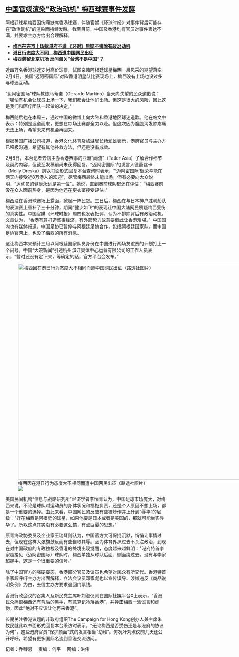 <!--1707423108000-->
[中国官媒渲染"政治动机"  梅西球赛事件发酵](https://www.rfa.org/mandarin/yataibaodao/kejiaowen/lu-02082024103433.html)
------

<p><span class="result-title">阿根廷球星梅西因伤痛缺席香港球赛，伴随官媒《环球时报》对事件背后可能存在"政治动机"的渲染而持续发酵。截至目前，中国及香港均有官员对事件表达不满，并要求主办方给出合理解释。 </span></p><ul><li><strong><a href="https://www.rfa.org/mandarin/Xinwen/cmh2-02082024024200.html">梅西在东京上场惹港府不满 《环时》质疑不排除有政治动机</a></strong></li><li><strong><a href="https://www.rfa.org/mandarin/yataibaodao/gangtai/ec-02072024073658.html">港日行态度大不同　梅西遭中国网民出征</a></strong></li><li><a href="https://www.rfa.org/mandarin/Xinwen/2-06112023111249.html"><strong>梅西滞留北京机场 反问海关“台湾不是中国”？</strong></a></li></ul><p><span style="font-weight: 400;">近四万名香港球迷支付高价球票，试图亲赌阿根廷球星梅西一展风采的期望落空。2月4日，美国“迈阿密国际”对阵香港明星队比赛现场上，梅西没有上场也没过多与球迷互动。</span></p><p><span style="font-weight: 400;">“迈阿密国际”球队教练马蒂诺（Gerardo Martino）当天向失望的民众道歉说：〝哪怕有机会让球员上场一下，我们都会让他们出场。但这是很大的风险，因此这是我们和医疗团队一起做的决定。〞</span></p><p><span style="font-weight: 400;">梅西随后也在本周三，通过中国的微博上向大陆和香港地区球迷道歉。他在帖文中表示：特别是远道而来，更想在每场比赛都全力以赴。但这次因为腹股沟发肿疼痛无法上场，希望未来有机会再回来。</span></p><p><span style="font-weight: 400;">根据英国广播公司报道，香港文化体育及旅游局长杨润雄表示，港府官员与主办方已积极沟通，希望有其他补救方法，但还是没有成效。</span></p><p><span style="font-weight: 400;">2月8日，本台记者去信主办香港赛事的亚洲“尚流”（Tatler Asia）了解合作细节及契约内容，但截至发稿前尚未获得回复。“迈阿密国际”的发言人德蕾丝卡（Molly Dreska）则以书面形式回复本台查询时表示，“‘迈阿密国际’很荣幸能在两天内接受近8万港人的欢迎”，尽管梅西最终未能出场，但有必要向大众说明，“运动员的健康永远是第一位”。她说，直到赛前球队都还在评估：〝梅西赛前没在众人面前热身，是因为他还在更衣室接受评估。〞</span></p><p><span style="font-weight: 400;">梅西没在香港球赛场上露面，掀起一阵民怨。三日后，梅西在与日本神户胜利船队的表演赛上替补了三十分钟，期间“健步如飞”的表现让中国大陆网民质疑梅西受伤的真实性。中国官媒《环球时报》周四也发表社评，认为不排除背后有政治动机。文章认为，〝香港有意打造盛事经济，有外部势力故意要借此让香港难堪。〞中国国内也有媒体报道，中国足协已暂停与阿根廷足协合作，包括阿根廷国家队。而中国足协官网上，也没了梅西的所有消息。</span></p><p><span style="font-weight: 400;">这让梅西本来预计三月以阿根廷国家队员身份在中国进行两场友谊赛的计划打上一个问号。中国“大皖新闻”引述杭州滨江奥体中心运营有限公司的工作人员表示，“暂时还没有定下来，等确定的话，官方平台会发布。”</span></p><p><figure class="image-richtext image-inline captioned" style="width:1200px;"><img alt="梅西因在港日行为态度大不相同而遭中国网民出征（路透社图片）" height="675" src="https://www.rfa.org/mandarin/yataibaodao/kejiaowen/lu-02082024103433.html/2024-02-06t085913z_267332617_rc2ww5ayzdwq_rtrmadp_3_soccer-friendly-vis-mia-messi.jpg/@@images/20505f24-5160-4da9-b2e9-7a3bf854e8d8.jpeg" title="2024-02-06T085913Z_267332617_RC2WW5AYZDWQ_RTRMADP_3_SOCCER-FRIENDLY-VIS-MIA-MESSI.JPG" width="1200"/><figcaption class="image-caption">梅西因在港日行为态度大不相同而遭中国网民出征（路透社图片）</figcaption><small></small><div id="zoomattribute"><a data-caption="梅西因在港日行为态度大不相同而遭中国网民出征（路透社图片）" data-fancybox="" href="https://www.rfa.org/mandarin/yataibaodao/kejiaowen/lu-02082024103433.html/2024-02-06t085913z_267332617_rc2ww5ayzdwq_rtrmadp_3_soccer-friendly-vis-mia-messi.jpg" id="single_image" title="梅西因在港日行为态度大不相同而遭中国网民出征（路透社图片）"><img src="/++plone++rfa-resources/img/icon-zoom.png"/></a></div></figure></p><p><span style="font-weight: 400;">美国民间机构“信息与战略研究所”经济学者李恒青认为，中国足球市场庞大，对梅西来说，不论是球队对运动员的身体状况和福祉负责，还是个人原因不想上场，都是一个重要的选择。由此来看，中国网民的反应有些被炒作并上升到“辱华”的层级：〝好在梅西是阿根廷的球星，如果他要是日本或者是美国的，那就可能坐实辱华了。所以这点其实没有必要这么搞，有点巨婴的思想。〞</span></p><p><span style="font-weight: 400;">原青海政协委员及企业家王瑞琴则认为，中国官方大可保持沉默，悄悄让事情过去，但现在这样大张旗鼓反而有些自取其辱。因为体育界从过去不关注政治，到现在对中国政府的专政独裁及香港的处境出现觉醒，态度越来越鲜明：〝港府特首李家超接见（迈阿密国际）球队时，梅西单独从球队后面、侧面绕过去，没有与李家超握手，这是一个很重要的信号。〞</span></p><p><span style="font-weight: 400;">除了中国官方的强硬姿态，香港部分官员及议员也希望对民众有所交代。香港特首李家超呼吁主办方出面解释，立法会议员邓家彪也以宣传误导、涉嫌违反《商品说明条例》为由，去信主办方要求退回门票钱。</span></p><p><span style="font-weight: 400;">香港行政会议的召集人及新民党主席叶刘淑仪则在国际社媒平台X上表示，“香港民众痛恨梅西还有背后的黑手，有意算记冷落香港”，并抨击梅西一派谎言和虚伪，因此“绝对不应该让他再来香港”。</span></p><p><span style="font-weight: 400;">长期关注香港议题的非政府组织The Campaign for Hong Kong创办人兼主席朱牧民就此以书面形式回复本台采访时表示，“无论梅西是否受伤还是与港府的协议为何”，这些港府官员“保护颜面”式的发言相当“幼稚”。何况叶刘淑仪前几天还公开呼吁，希望有更多国际名流到香港交流访问。</span></p><p><span style="font-weight: 400;">记者：乔琴恩     责编：何平     网编：洪伟</span></p>

